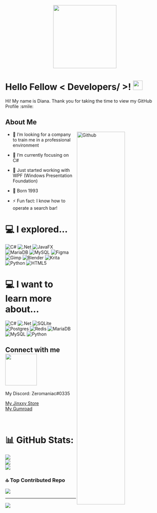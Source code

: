 <p align="center">
    <img width="200" src="https://avatars.githubusercontent.com/u/94971971?v=4">
</p>

<h1> 
  Hello Fellow < Developers/ >! <img src = "https://raw.githubusercontent.com/MartinHeinz/MartinHeinz/master/wave.gif" width = 30px> 
</h1>


<div size='20px'> 
  Hi! My name is Diana. Thank you for taking the time to view my GitHub Profile :smile: 
</div>

<h2> About Me </h2>

<img width="55%" align="right" alt="Github" src="https://raw.githubusercontent.com/onimur/.github/master/.resources/git-header.svg" />

- 🔭 I’m looking for a company to train me in a professional environment
  
- 🌱 I’m currently focusing on C#
  
- 👯 Just started working with WPF (Windows Presentation Foundation)
  
- 💬 Born 1993
  
- ⚡ Fun fact: I know how to operate a search bar!


# 💻 I explored...
![C#](https://img.shields.io/badge/c%23-%23239120.svg?style=for-the-badge&logo=csharp&logoColor=white) 
![.Net](https://img.shields.io/badge/.NET-5C2D91?style=for-the-badge&logo=.net&logoColor=white) 
![JavaFX](https://img.shields.io/badge/javafx-%23FF0000.svg?style=for-the-badge&logo=javafx&logoColor=white) 
![MariaDB](https://img.shields.io/badge/MariaDB-003545?style=for-the-badge&logo=mariadb&logoColor=white) 
![MySQL](https://img.shields.io/badge/mysql-4479A1.svg?style=for-the-badge&logo=mysql&logoColor=white) 
![Figma](https://img.shields.io/badge/figma-%23F24E1E.svg?style=for-the-badge&logo=figma&logoColor=white) 
![Gimp](https://img.shields.io/badge/Gimp-657D8B?style=for-the-badge&logo=gimp&logoColor=FFFFFF) 
![Blender](https://img.shields.io/badge/blender-%23F5792A.svg?style=for-the-badge&logo=blender&logoColor=white) 
![Krita](https://img.shields.io/badge/Krita-203759?style=for-the-badge&logo=krita&logoColor=EEF37B)
![Python](https://img.shields.io/badge/python-3670A0?style=for-the-badge&logo=python&logoColor=ffdd54) 
![HTML5](https://img.shields.io/badge/html5-%23E34F26.svg?style=for-the-badge&logo=html5&logoColor=white)


# 💻 I want to learn more about...
![C#](https://img.shields.io/badge/c%23-%23239120.svg?style=for-the-badge&logo=csharp&logoColor=white) 
![.Net](https://img.shields.io/badge/.NET-5C2D91?style=for-the-badge&logo=.net&logoColor=white) 
![SQLite](https://img.shields.io/badge/sqlite-%2307405e.svg?style=for-the-badge&logo=sqlite&logoColor=white) 
![Postgres](https://img.shields.io/badge/postgres-%23316192.svg?style=for-the-badge&logo=postgresql&logoColor=white) 
![Redis](https://img.shields.io/badge/redis-%23DD0031.svg?style=for-the-badge&logo=redis&logoColor=white) 
![MariaDB](https://img.shields.io/badge/MariaDB-003545?style=for-the-badge&logo=mariadb&logoColor=white) 
![MySQL](https://img.shields.io/badge/mysql-4479A1.svg?style=for-the-badge&logo=mysql&logoColor=white) 
![Python](https://img.shields.io/badge/python-3670A0?style=for-the-badge&logo=python&logoColor=ffdd54) 



<h2> Connect with me <img src='https://raw.githubusercontent.com/ShahriarShafin/ShahriarShafin/main/Assets/handshake.gif' width="100px"> </h2>
My Discord: Zeromaniac#0335

[My Jinxxy Store](https://www.jinxxy.com/Zeromaniac)<br>
[My Gumroad](https://zeromaniac.gumroad.com/?_gl=1*1wlufjf*_ga*MTg2ODI4ODkwMC4xNzE5MTMxNDkx*_ga_6LJN6D94N6*MTczNjE3MDk2NS4xNTUuMC4xNzM2MTcwOTY1LjAuMC4w)

  
<br>

  
# 📊 GitHub Stats:
![](https://github-readme-stats.vercel.app/api?username=ZeromaniacMc&theme=tokyonight&hide_border=false&include_all_commits=true&count_private=true)<br/>
![](https://github-readme-streak-stats.herokuapp.com/?user=ZeromaniacMc&theme=tokyonight&hide_border=false)<br/>
![](https://github-readme-stats.vercel.app/api/top-langs/?username=ZeromaniacMc&theme=tokyonight&hide_border=false&include_all_commits=true&count_private=true&layout=compact)

### 🔝 Top Contributed Repo
![](https://github-contributor-stats.vercel.app/api?username=ZeromaniacMc&limit=5&theme=tokyonight&combine_all_yearly_contributions=true)


---
[![](https://visitcount.itsvg.in/api?id=ZeromaniacMc&icon=0&color=0)](https://visitcount.itsvg.in)

<!-- Proudly created with GPRM ( https://gprm.itsvg.in ) -->
